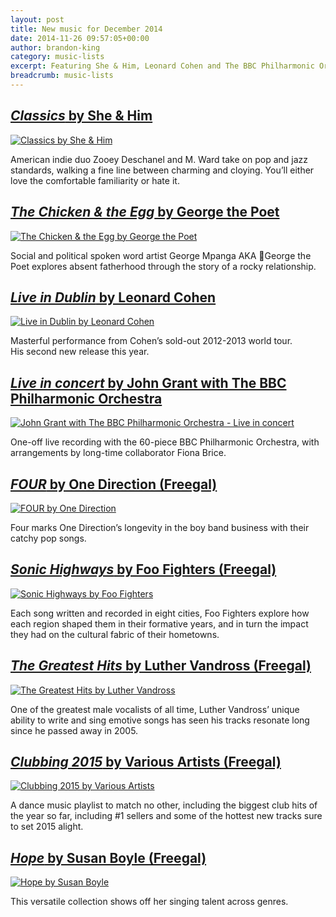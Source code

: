 ```yaml
---
layout: post
title: New music for December 2014
date: 2014-11-26 09:57:05+00:00
author: brandon-king
category: music-lists
excerpt: Featuring She & Him, Leonard Cohen and The BBC Philharmonic Orchestra.
breadcrumb: music-lists
---
```

## [<cite>Classics</cite> by She & Him](http://suffolk.spydus.co.uk/cgi-bin/spydus.exe/ENQ/OPAC/BIBENQ/3502131?QRY=CTIBIB%3C%20IRN(12527953)&QRYTEXT=Classics%20%5Bsound%20recording%5D)

[![Classics by She & Him](http://suffolklibraries.co.uk/wp-content/uploads/2014/11/shehimclassics.jpg)](http://suffolk.spydus.co.uk/cgi-bin/spydus.exe/ENQ/OPAC/BIBENQ/3502131?QRY=CTIBIB%3C%20IRN(12527953)&QRYTEXT=Classics%20%5Bsound%20recording%5D)

American indie duo Zooey Deschanel and M. Ward take on pop and jazz standards, walking a fine line between charming and cloying. You&#8217;ll either love the comfortable familiarity or hate it.

## [<cite>The Chicken & the Egg</cite> by George the Poet](http://suffolk.spydus.co.uk/cgi-bin/spydus.exe/ENQ/OPAC/BIBENQ/3505587?QRY=CTIBIB%3C%20IRN(46364738)&QRYTEXT=The%20chicken%20%26%20the%20egg%20%5Bsound%20recording%5D)

[![The Chicken & the Egg by George the Poet](http://suffolklibraries.co.uk/wp-content/uploads/2014/11/chickenegg.jpg)](http://suffolk.spydus.co.uk/cgi-bin/spydus.exe/ENQ/OPAC/BIBENQ/3505587?QRY=CTIBIB%3C%20IRN(46364738)&QRYTEXT=The%20chicken%20%26%20the%20egg%20%5Bsound%20recording%5D)

Social and political spoken word artist George Mpanga AKA George the Poet explores absent fatherhood through the story of a rocky relationship.

## [<cite>Live in Dublin</cite> by Leonard Cohen](http://suffolk.spydus.co.uk/cgi-bin/spydus.exe/ENQ/OPAC/BIBENQ/3509356?QRY=CTIBIB%3C%20IRN(22125540)&QRYTEXT=Live%20in%20Dublin%20%5Bsound%20recording%5D)

[![Live in Dublin by Leonard Cohen](http://suffolklibraries.co.uk/wp-content/uploads/2014/11/leonardcohendublin.jpg)](http://suffolk.spydus.co.uk/cgi-bin/spydus.exe/ENQ/OPAC/BIBENQ/3509356?QRY=CTIBIB%3C%20IRN(22125540)&QRYTEXT=Live%20in%20Dublin%20%5Bsound%20recording%5D)

Masterful performance from Cohen&#8217;s sold-out 2012-2013 world tour. His second new release this year.

## [<cite>Live in concert</cite> by John Grant with The BBC Philharmonic Orchestra](http://suffolk.spydus.co.uk/cgi-bin/spydus.exe/ENQ/OPAC/BIBENQ/3512466?QRY=CTIBIB%3C%20IRN(46364767)&QRYTEXT=John%20Grant%20with%20The%20BBC%20Philharmonic%20Orchestra%20-%20live%20in%20concert%20%5Bsound%20recording%5D)

[![John Grant with The BBC Philharmonic Orchestra - Live in concert](http://suffolklibraries.co.uk/wp-content/uploads/2014/11/johngrant.jpg)](http://suffolk.spydus.co.uk/cgi-bin/spydus.exe/ENQ/OPAC/BIBENQ/3512466?QRY=CTIBIB%3C%20IRN(46364767)&QRYTEXT=John%20Grant%20with%20The%20BBC%20Philharmonic%20Orchestra%20-%20live%20in%20concert%20%5Bsound%20recording%5D)

One-off live recording with the 60-piece BBC Philharmonic Orchestra, with arrangements by long-time collaborator Fiona Brice.

## [<cite>FOUR</cite> by One Direction (Freegal)](http://suffolklibraries.freegalmusic.com/artists/view/T25lIERpcmVjdGlvbg==/29142801/c29ueQ)

[![FOUR by One Direction](http://suffolklibraries.co.uk/wp-content/uploads/2014/11/onedirection4.jpg)](http://suffolklibraries.freegalmusic.com/artists/view/T25lIERpcmVjdGlvbg==/29142801/c29ueQ)

Four marks One Direction&#8217;s longevity in the boy band business with their catchy pop songs.

## [<cite>Sonic Highways</cite> by Foo Fighters (Freegal)](http://suffolklibraries.freegalmusic.com/artists/view/Rm9vIEZpZ2h0ZXJz/29331614/c29ueQ)

[![Sonic Highways by Foo Fighters](http://suffolklibraries.co.uk/wp-content/uploads/2014/10/sonichighways.jpg)](http://suffolklibraries.freegalmusic.com/artists/view/Rm9vIEZpZ2h0ZXJz/29331614/c29ueQ)

Each song written and recorded in eight cities, Foo Fighters explore how each region shaped them in their formative years, and in turn the impact they had on the cultural fabric of their hometowns.

## [<cite>The Greatest Hits</cite> by Luther Vandross (Freegal)](http://suffolklibraries.freegalmusic.com/artists/view/THV0aGVyIFZhbmRyb3Nz/29740958/c29ueQ)

[![The Greatest Hits by Luther Vandross](http://suffolklibraries.co.uk/wp-content/uploads/2014/11/luthervandross.jpg)](http://suffolklibraries.freegalmusic.com/artists/view/THV0aGVyIFZhbmRyb3Nz/29740958/c29ueQ)

One of the greatest male vocalists of all time, Luther Vandross’ unique ability to write and sing emotive songs has seen his tracks resonate long since he passed away in 2005.

## [<cite>Clubbing 2015</cite> by Various Artists (Freegal)](http://suffolklibraries.freegalmusic.com/artists/view/VmFyaW91cw==/29955397/c29ueQ)

[![Clubbing 2015 by Various Artists](http://suffolklibraries.co.uk/wp-content/uploads/2014/11/clubbing2015.jpg)](http://suffolklibraries.freegalmusic.com/artists/view/VmFyaW91cw==/29955397/c29ueQ)

A dance music playlist to match no other, including the biggest club hits of the year so far, including #1 sellers and some of the hottest new tracks sure to set 2015 alight.

## [<cite>Hope</cite> by Susan Boyle (Freegal)](http://suffolklibraries.freegalmusic.com/artists/view/U3VzYW4gQm95bGU=/29507778/c29ueQ)

[![Hope by Susan Boyle](http://suffolklibraries.co.uk/wp-content/uploads/2014/11/susanboylehope.jpg)](http://suffolklibraries.freegalmusic.com/artists/view/U3VzYW4gQm95bGU=/29507778/c29ueQ)

This versatile collection shows off her singing talent across genres.

